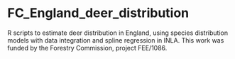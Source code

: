 # FC_England_deer_distribution
R scripts to estimate deer distribution in England, using species distribution models with data integration and spline regression in INLA.
This work was funded by the Forestry Commission, project FEE/1086.
